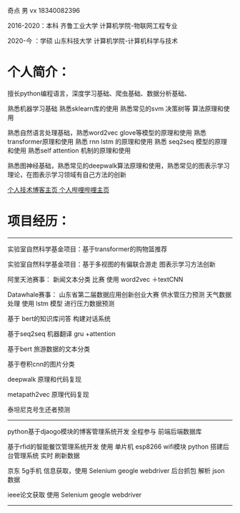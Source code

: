 奇点 男 vx 18340082396

2016-2020：本科 齐鲁工业大学 计算机学院-物联网工程专业

2020-今  ：学硕 山东科技大学 计算机学院-计算机科学与技术

# 个人简介：
擅长python编程语言，深度学习基础、爬虫基础、数据分析基础、

熟悉机器学习基础 熟悉sklearn库的使用 熟悉常见的svm 决策树等 算法原理和使用 

熟悉自然语言处理基础，熟悉word2vec glove等模型的原理和使用 熟悉transformer原理和使用 熟悉 rnn lstm 的原理和使用 熟悉 seq2seq 模型的原理和使用 熟悉self attention 机制的原理和使用 

熟悉图神经基础，熟悉常见的deepwalk算法原理和使用，熟悉常见的图表示学习理论，在图表示学习领域有自己方法的创新 

<a href="https://blog.csdn.net/qq_38735017?spm=1000.2123.3001.5343&type=blog">
个人技术博客主页
</a>

<a href="https://space.bilibili.com/363377089">
个人哔哩哔哩主页
</a>

# 项目经历：

--------------------------------------------------------------------------------------------------
实验室自然科学基金项目：基于transformer的购物篮推荐 

实验室自然科学基金项目：基于多视图的有偏联合游走  图表示学习方法创新 

阿里天池赛事： 新闻文本分类 比赛 使用 word2vec ＋textCNN  
 
Datawhale赛事： 山东省第二届数据应用创新创业大赛 供水管压力预测 天气数据处理 使用 lstm 模型 进行压力数据预测 
 
基于 bert的知识库问答 构建对话系统 
  
基于seq2seq 机器翻译 gru +attention 
 
基于bert 旅游数据的文本分类 
 
基于卷积cnn的图片分类 
 
deepwalk 原理和代码复现 
 
metapath2vec 原理代码复现 
 
泰坦尼克号生还者预测
 
---------------------------------------------------------------------------------------------------
python基于djaogo模块的博客管理系统开发 全程参与 前端后端数据库

基于rfid的智能餐饮管理系统开发 使用 单片机 esp8266 wifi模块 python 搭建后台管理系统 实时 刷新数据  

京东 5g手机 信息获取，使用 Selenium geogle webdriver 后台抓包 解析 json 数据  

ieee论文获取 使用  Selenium geogle webdriver

------------------------------------------------------------------------------------------------------
 



